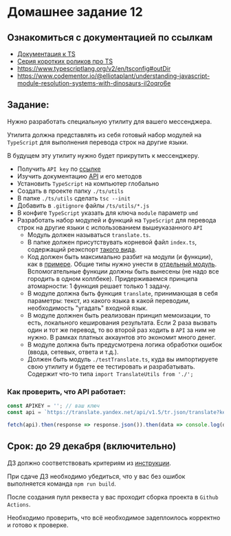 # Домашнее задание 12

## Ознакомиться с документацией по ссылкам

- [Документация к TS](https://www.typescriptlang.org/docs/handbook/)
- [Серия коротких роликов про TS](https://www.youtube.com/watch?v=OMsP7_bCAxY)
- https://www.typescriptlang.org/v2/en/tsconfig#outDir
- https://www.codementor.io/@elliotaplant/understanding-javascript-module-resolution-systems-with-dinosaurs-il2oqro6e

## Задание:

Нужно разработать специальную утилиту для вашего мессенджера.

Утилита должна представлять из себя готовый набор модулей на `TypeScript` для выполнения перевода строк на другие языки.

В будущем эту утилиту нужно будет прикрутить к мессенджеру.

- Получить `API key` по [ссылке](https://translate.yandex.com/developers/keys)
- Изучить документацию [API](https://tech.yandex.com/translate/doc/dg/concepts/api-overview-docpage/) и его методов
- Установить `TypeScript` на компьютер глобально
- Создать в проекте папку `./ts/utils`
- В папке `./ts/utils` сделать `tsc --init`
- Добавить в `.gitignore` файлы `/ts/utils/*.js`
- В конфиге `TypeScript` указать для ключа `module` параметр `umd`
- Разработать набор модулей и функций на `TypeScript` для перевода строк на другие языки с использованием вышеуказанного `API`
  - Модуль должен называться `translate.ts`.
  - В папке должен присутствувать корневой файл `index.ts`, содержащий реэкспорт [такого вида](examples_1/index.ts).
  - Код должен быть максимально разбит на модули (и функции), как в [примере](examples_1/module.ts). Общие типы нужно унести в [отдельный модуль](examples_1/module.ts). Вспомогательные функции должны быть вынесены (не надо все городить в одном коллбеке). Придерживаемся принципа атомарности: 1 функция решает только 1 задачу.
  - В модуле должна быть функция `translate`, принимающая в себя параметры: текст, из какого языка в какой переводим, необходимость "угадать" входной язык.
  - В модуле должнен быть реализован принцип мемоизации, то есть, локального кеширования результата. Если 2 раза вызвать один и тот же перевод, то во второй раз ходить в `API` за ним не нужно. В рамках платных аккаунтов это экономит много денег.
  - В модуле должна быть предусмотрена логика обработки ошибок (ввода, сетевых, ответа и т.д.).
  - Должен быть модуль `./testTranslate.ts`, куда вы импортируете свою утилиту и будете ее тестировать и разрабатывать. Содержит что-то типа `import TranslateUtils from './';`


### Как проверить, что API работает:

```javascript
const APIKEY = ''; // ваш ключ
const api = `https://translate.yandex.net/api/v1.5/tr.json/translate?key=${APIKEY}&text=my name is john cena&lang=en-ru&format=plain`;

fetch(api).then(response => response.json()).then(data => console.log(data));
```

## Срок: до 29 декабря (включительно)

ДЗ должно соответствовать критериям из [инструкции](https://github.com/track-mail-ru/homework#9-%D0%BF%D1%80%D0%B0%D0%B2%D0%B8%D0%BB%D0%B0-%D1%81%D0%B4%D0%B0%D1%87%D0%B8-%D0%B4%D0%B7).

При сдаче ДЗ необходимо убедиться, что у вас без ошибок выполняется команда `npm run build`.

После создания пулл реквеста у вас проходит сборка проекта в `Github Actions`.

Необходимо проверить, что всё необходимое задеплоилось корректно и готово к проверке.
